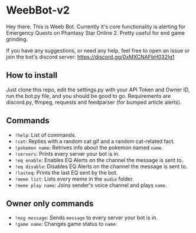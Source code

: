 # WeebBot-v2

Hey there. This is Weeb Bot. Currently it's core functionality is alerting for Emergency Quests on Phantasy Star Online 2. Pretty useful for end game grinding.

If you have any suggestions, or need any help, feel free to open an issue or join the bot's discord server: https://discord.gg/0xMXCNAFbH032Ig1

## How to install

Just clone this repo, edit the settings.py with your API Token and Owner ID, run the bot.py file, and you should be good to go. Requirements are discord.py, ffmpeg, requests and feedparser (for bumped article alerts).

## Commands

- `!help`: List of commands.
- `!cat`: Replies with a random cat gif and a random cat-related fact.
- `!pokemon name`: Retrives info about the pokemon named `name`.
- `!servers`: Prints every server your bot is in.
- `!eq enable`: Enables EQ Alerts on the channel the message is sent to.
- `!eq disable`: Disables EQ Alerts on the channel the message is sent to.
- `!lasteq`: Prints the last EQ sent by the bot.
- `!meme list`: Lists every meme in the ``audio`` folder.
- `!meme play name`: Joins sender's voice channel and plays ``name``.
 
## Owner only commands
- `!msg message`: Sends `message` to every server your bot is in.
- `!game name`: Changes game status to `name`.
